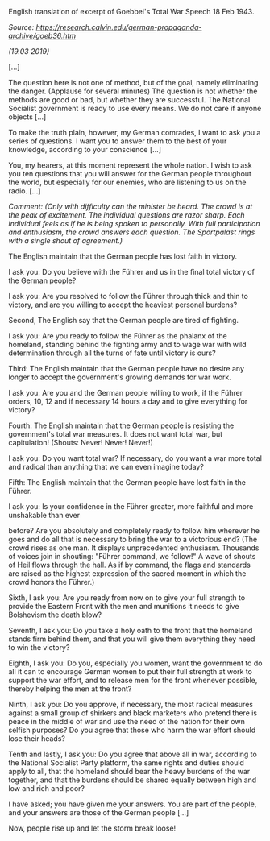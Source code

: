 English translation of excerpt of Goebbel's Total War Speech 18 Feb
1943.

*Source:
<https://research.calvin.edu/german-propaganda-archive/goeb36.htm>*

*(19.03 2019)*

\[...\]

The question here is not one of method, but of the goal, namely
eliminating the danger. (Applause for several minutes) The question is
not whether the methods are good or bad, but whether they are
successful. The National Socialist government is ready to use every
means. We do not care if anyone objects \[...\]

To make the truth plain, however, my German comrades, I want to ask you
a series of questions. I want you to answer them to the best of your
knowledge, according to your conscience \[...\]

You, my hearers, at this moment represent the whole nation. I wish to
ask you ten questions that you will answer for the German people
throughout the world, but especially for our enemies, who are listening
to us on the radio. \[...\]

*Comment: (Only with difficulty can the minister be heard. The crowd is
at the peak of excitement. The individual questions are razor sharp.
Each individual feels as if he is being spoken to personally. With full
participation and enthusiasm, the crowd answers each question. The
Sportpalast rings with a single shout of agreement.)*

The English maintain that the German people has lost faith in victory.

I ask you: Do you believe with the Führer and us in the final total
victory of the German people?

I ask you: Are you resolved to follow the Führer through thick and thin
to victory, and are you willing to accept the heaviest personal burdens?

Second, The English say that the German people are tired of fighting.

I ask you: Are you ready to follow the Führer as the phalanx of the
homeland, standing behind the fighting army and to wage war with wild
determination through all the turns of fate until victory is ours?

Third: The English maintain that the German people have no desire any
longer to accept the government's growing demands for war work.

I ask you: Are you and the German people willing to work, if the Führer
orders, 10, 12 and if necessary 14 hours a day and to give everything
for victory?

Fourth: The English maintain that the German people is resisting the
government's total war measures. It does not want total war, but
capitulation! (Shouts: Never! Never! Never!)

I ask you: Do you want total war? If necessary, do you want a war more
total and radical than anything that we can even imagine today?

Fifth: The English maintain that the German people have lost faith in
the Führer.

I ask you: Is your confidence in the Führer greater, more faithful and
more unshakable than ever

before? Are you absolutely and completely ready to follow him wherever
he goes and do all that is necessary to bring the war to a victorious
end? (The crowd rises as one man. It displays unprecedented enthusiasm.
Thousands of voices join in shouting: "Führer command, we follow!" A
wave of shouts of Heil flows through the hall. As if by command, the
flags and standards are raised as the highest expression of the sacred
moment in which the crowd honors the Führer.)

Sixth, I ask you: Are you ready from now on to give your full strength
to provide the Eastern Front with the men and munitions it needs to give
Bolshevism the death blow?

Seventh, I ask you: Do you take a holy oath to the front that the
homeland stands firm behind them, and that you will give them everything
they need to win the victory?

Eighth, I ask you: Do you, especially you women, want the government to
do all it can to encourage German women to put their full strength at
work to support the war effort, and to release men for the front
whenever possible, thereby helping the men at the front?

Ninth, I ask you: Do you approve, if necessary, the most radical
measures against a small group of shirkers and black marketers who
pretend there is peace in the middle of war and use the need of the
nation for their own selfish purposes? Do you agree that those who harm
the war effort should lose their heads?

Tenth and lastly, I ask you: Do you agree that above all in war,
according to the National Socialist Party platform, the same rights and
duties should apply to all, that the homeland should bear the heavy
burdens of the war together, and that the burdens should be shared
equally between high and low and rich and poor?

I have asked; you have given me your answers. You are part of the
people, and your answers are those of the German people \[...\]

Now, people rise up and let the storm break loose!
